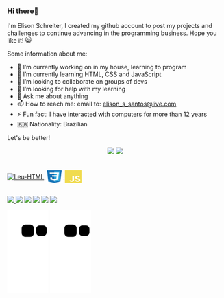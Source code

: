 ### Hi there👋

I'm Elison Schreiter, I created my github account to post my projects and challenges to continue advancing in the programming business.
Hope you like it! 😸

Some information about me:

- 🔭 I’m currently working on in my house, learning to program
- 🌱 I’m currently learning HTML, CSS and JavaScript 
- 👯 I’m looking to collaborate on groups of devs
- 🤔 I’m looking for help with my learning
- 💬 Ask me about anything
- 📫 How to reach me: email to: elison_s_santos@live.com
- ⚡ Fun fact: I have interacted with computers for more than 12 years
- 🇧🇷 Nationality: Brazilian

Let's be better!


<div align="center">
  <img height="180em" src="https://github-readme-stats.vercel.app/api?username=elisonschreiter&show_icons=true&theme=midnight-purple&include_all_commits=true&count_private=true"/>
  <img height="180em" src="https://github-readme-stats.vercel.app/api/top-langs/?username=elisonschreiter&layout=compact&langs_count=7&theme=midnight-purple"/>
</div>

<div style="display: inline_block"><br>
  <a href="https://github.com/elisonschreiter">     
  <link rel="stylesheet" href="https://cdn.jsdelivr.net/gh/devicons/devicon@v2.15.1/devicon.min.css">
</div>
      
<div style="display: inline_block"><br>
  <img align="center" alt="Leu-HTML" height="30" width="40" src="https://cdn.jsdelivr.net/gh/devicons/devicon/icons/html5/html5-original.svg">
  <img align="center" alt="Leu-CSS" height="30" width="40" src="https://raw.githubusercontent.com/devicons/devicon/master/icons/css3/css3-original.svg">
  <img align="center" alt="Leu-Js" height="30" width="40" src="https://raw.githubusercontent.com/devicons/devicon/master/icons/javascript/javascript-plain.svg">
</div>
  
  ##
  
 <div> 
  <a href = "mailto:elison_s_santos@live.com"><img src="https://img.shields.io/badge/-Gmail-%23333?style=for-the-badge&logo=gmail&logoColor=white" target="_blank">
  <a href="https://www.instagram.com/elison_schreiter" target="_blank"><img src="https://img.shields.io/badge/-Instagram-%23E4405F?style=for-the-badge&logo=instagram&logoColor=white" target="_blank"></a> 	
  <a href="https://www.linkedin.com/in/elison-schreiter-00470a21b" target="_blank"><img src="https://img.shields.io/badge/-LinkedIn-%230077B5?style=for-the-badge&logo=linkedin&logoColor=white" target="_blank"></a> 
  <a href="https://www.facebook.com/elison.schreiter" target="_blank"><img src="https://img.shields.io/badge/Facebook-1877F2?style=for-the-badge&logo=facebook&logoColor=white" target="_blank"></a>  
  <a href="https://twitter.com/elisonschreiter" target="_blank"><img src="https://img.shields.io/badge/Twitter-1DA1F2?style=for-the-badge&logo=twitter&logoColor=white" target="_blank"></a>
    <a href="https://www.youtube.com/channel/UClksRgCb42kpX8MHZiN3i6Q" target="_blank"><img src="https://img.shields.io/badge/-Youtube-FF0000?style=for-the-badge&logo=youtube&logoColor=white" target="_blank"></a>
    

  ![ Animação de cobra ](https://github.com/rafaballerini/rafaballerini/blob/output/github-contribution-grid-snake.svg)
  ![ Animação de cobra ](https://github.com/elisonschreiter/elisonschreiter/blob/output/github-contribution-grid-snake.svg) 
</div>
  </a>
